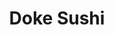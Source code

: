 ---
layout: place
title: Doke Sushi
permalink: /california/murphys/doke-sushi.html
stateAbbr: CA
stateName: California
cityName: Murphys
seo:
  type: restaurant
  links: null
place_id: ChIJVQXJsD68kIARU61bYFucxoA
photos:
  - name: >-
      places/ChIJVQXJsD68kIARU61bYFucxoA/photos/AeeoHcKXUpQnNg8BVCKtUPE4UycjOH_XDGexX6MULMe-p8kMhPJkwWeVKd0aSUGgmPmmX-WywYSBhltKm83Zxh3OrWNA7zcqB8Ej4pE1Q0O5sdegVF5AoB8TTsfTQk5Ys1KtMvSzwBDGoBRn1V7_ihvUsjaY_SY9mMvEtZGACuVdw0kLlftE1SOZAn8zcbzQo9xiqWOBTcvkmo7McZKUOasvp6BYLv_oDVV4_TIEZ_ZyOOr3AtbPj1ujQdBcQ0Kc1Utc1W6WN0xEX4Op8qSJSUanxiRYl5O-Mf2XgghybS39SwgQRjuIuXzCv69WGInTVN7n_HTEOo6dCZ7lEk8bgEmw4tQGod4E1ncyq2NA4zAtOjEgGBrB-Ja2AfLdtix0VNquEcposjWEFqBCBYkKbkau3enhpDPz_Rp7b9KVDXtVnDXUwg
    widthPx: 1620
    heightPx: 1080
    authorAttributions:
      - displayName: Joseph Nguyen, G Tour Photos
        uri: https://maps.google.com/maps/contrib/116628017237318634822
        photoUri: >-
          https://lh3.googleusercontent.com/a-/ALV-UjU-eupKY95FqK2jjhCT89u_lVTrXiw8GyFsMMk1LuitLNO32ts=s100-p-k-no-mo
    flagContentUri: >-
      https://www.google.com/local/imagery/report/?cb_client=maps_api_places.places_api&image_key=!1e10!2sCIHM0ogKEICAgIC437S3Ng&hl=en-US
    googleMapsUri: >-
      https://www.google.com/maps/place//data=!3m4!1e2!3m2!1sCIHM0ogKEICAgIC437S3Ng!2e10!4m2!3m1!1s0x8090bc3eb0c90555:0x80c69c5b605bad53
  - name: >-
      places/ChIJVQXJsD68kIARU61bYFucxoA/photos/AeeoHcJnWEOLMMoBJl3GqpmZhJQsFxwalFHZqpoG_Yi1v_P_vZJdteMmyJgRHMCol_fkj9_sXvQtWFi0tJlUHsn7nfAl66vHPU0s1MTFQPJLTDcAQu9b2QhfsvPQHm-HjJOhJIy0m56Ag9vDNxjdz4woPOa52HFcJhn3bo1oS17J5S07wo7bl1mtt9wdeQ1WSETvzseWWT0Samq1RY_14TQ7-dMmEBFEwdO9MSxbbq0gk8Buszmry12-ZyueFAediY9X823RF_hzjD908l-0MBO8-UQTuapQ-Ucqyh8kT0BFJncqO6woreJT6z_ofMStnn8XvDgkpvxCaPg7GlA03J2zpnOjpQ-3fEC1AfnT0pPrj-I7mQIAlGXgj_EvcZe4TyJZbjNol8P3fO1j9j3nS6tTJVMkq-5hbAPg61Y2lKDZVJnZiBM7
    widthPx: 3264
    heightPx: 1836
    authorAttributions:
      - displayName: Shannon Prindiville
        uri: https://maps.google.com/maps/contrib/105728180427946588552
        photoUri: >-
          https://lh3.googleusercontent.com/a-/ALV-UjW2gR8SfVn6YCuqzwdMa5d-SkfmULncjIFwrTGj5DPZeC7PoI1_=s100-p-k-no-mo
    flagContentUri: >-
      https://www.google.com/local/imagery/report/?cb_client=maps_api_places.places_api&image_key=!1e10!2sCIHM0ogKEICAgID44L3TrgE&hl=en-US
    googleMapsUri: >-
      https://www.google.com/maps/place//data=!3m4!1e2!3m2!1sCIHM0ogKEICAgID44L3TrgE!2e10!4m2!3m1!1s0x8090bc3eb0c90555:0x80c69c5b605bad53
  - name: >-
      places/ChIJVQXJsD68kIARU61bYFucxoA/photos/AeeoHcJdpqhtNT0VAX2GhhePwfb7_N_iD03S3uVidvyCHod6L63-JtEyEv6bRObCU2O_Pq_qHVr4D1BKGXGfMGEOn1U-G4WHW_xIz3QiX7pjgU4nXZaBEfEP0w89SawAoXLj7urcsa_GOWoQYosjd6Rfs6zAtIzJmE9vvcn-LJ3p6-rFm7PcjKLkPKEcXwhpnHN64Rt0iDLdOiJTd5V21Ep9LWqY6gsa9K5kIk82b49y7K560iw545GQFsngAbVy0gEAT6cWQWOmjoYPX7Wj4mztW5yIj8gWIAdGnvabVvk6yw4lkP5JQZ_8aR7NnQ65BIQJuk68umc8goT_i6LVWtSKvo5swWhCQEbd2v7m1xRYPDzlAnclyo6xSyj4X-D1XFximHV_bVtlVST1I-v_4uCXPxdjK3MAs0RMhvrK2XBf00T9--tR
    widthPx: 4032
    heightPx: 3024
    authorAttributions:
      - displayName: Jamie Mayne
        uri: https://maps.google.com/maps/contrib/116559420492766883714
        photoUri: >-
          https://lh3.googleusercontent.com/a-/ALV-UjUXUO0g_FA5qXwkUjhiCtlYRdaFYW7dbIUPGO1RTwaDq85UhGCjXg=s100-p-k-no-mo
    flagContentUri: >-
      https://www.google.com/local/imagery/report/?cb_client=maps_api_places.places_api&image_key=!1e10!2sCIHM0ogKEICAgIDX2I-1-AE&hl=en-US
    googleMapsUri: >-
      https://www.google.com/maps/place//data=!3m4!1e2!3m2!1sCIHM0ogKEICAgIDX2I-1-AE!2e10!4m2!3m1!1s0x8090bc3eb0c90555:0x80c69c5b605bad53
  - name: >-
      places/ChIJVQXJsD68kIARU61bYFucxoA/photos/AeeoHcKqZjpRygwZVufQsti09f0FK7-U-HRW9IxFXSUxnqg-4Kd3J7K5AQQaEF4LWogaUabUdMfJ5sZwqvpoyhI5ictZWETVojIAklFUvgk40Tpmxx2XMdt0JbiSwXf4Cacv2OaqoGFrxUPl4OoIQDYYochkPDzIEUkZFFaJvi2gLE7nXa4wsZmGegaVLS5v9tgfC8b7BuvCNp3O4tlKiILHITu-CkLw9Cax0yJx9CIErFypArHve9oLxLu5LBg-B2zvm-qFLmdmK8_MItV8X24y5bRHN5Ax0dr9ilyBBeLvaMmeaA0rdHw8ktOeuq1uO-o7YbbzHr3_WyvKMS9GbK9BY7re9nvijLJiS0x_iLkpgSnz_1Lwpy7ihZMTNvtTtsI6gOZCNZx3AgnX_Va0hPvb_C-Fxu5uk-3m7yaRU2d3Uws34M_c
    widthPx: 3023
    heightPx: 1816
    authorAttributions:
      - displayName: patty 007
        uri: https://maps.google.com/maps/contrib/104450951412412698599
        photoUri: >-
          https://lh3.googleusercontent.com/a-/ALV-UjWWjhlaDoNE86oJT7UeSAIbJeh1wj42DBZ4CtpY98iAKY1a-PdqkA=s100-p-k-no-mo
    flagContentUri: >-
      https://www.google.com/local/imagery/report/?cb_client=maps_api_places.places_api&image_key=!1e10!2sCIHM0ogKEICAgICu26nzsgE&hl=en-US
    googleMapsUri: >-
      https://www.google.com/maps/place//data=!3m4!1e2!3m2!1sCIHM0ogKEICAgICu26nzsgE!2e10!4m2!3m1!1s0x8090bc3eb0c90555:0x80c69c5b605bad53
  - name: >-
      places/ChIJVQXJsD68kIARU61bYFucxoA/photos/AeeoHcLE2bNGq1tW-cED2zCIuBRy-p36yjB89IvVf1Cna63nvvjIARi2MweuPI_3ejyMu9QuLOzuK3TzrSFu3PDEgi2Nj8ctzbVHdh0kC2IFjf4TuABswvFqBSa4xh60AvVA_MEhqgh42lDbZo3w5pi84usl7dBemqAVwxH32QYjg61KDJwv8eF1JX1M-hQvESxN8Zifq3UMbdJxPq2QMmm_RYSi-hSloAKpVFxavLPuEHCXR6W7JhIApedRzpVSgngc0T_diAZaC8_LLr0uaa0g40hLIYdP-Fy1LG1aXyQzlD9cb10oEW4zBVsGVejl1cPHVt8-TfkUw1KtaGOfH2hPiKDKIDuidE88QSNQUHgWTrmkbvikjoDmAfYB3jBj2lJ1E9-aHNZeOKUHvg3VvMTu5CJb39yJ0wYuVVgfVNIiPmVDeds
    widthPx: 1620
    heightPx: 1080
    authorAttributions:
      - displayName: Joseph Nguyen, G Tour Photos
        uri: https://maps.google.com/maps/contrib/116628017237318634822
        photoUri: >-
          https://lh3.googleusercontent.com/a-/ALV-UjU-eupKY95FqK2jjhCT89u_lVTrXiw8GyFsMMk1LuitLNO32ts=s100-p-k-no-mo
    flagContentUri: >-
      https://www.google.com/local/imagery/report/?cb_client=maps_api_places.places_api&image_key=!1e10!2sCIHM0ogKEICAgIC438S1lAE&hl=en-US
    googleMapsUri: >-
      https://www.google.com/maps/place//data=!3m4!1e2!3m2!1sCIHM0ogKEICAgIC438S1lAE!2e10!4m2!3m1!1s0x8090bc3eb0c90555:0x80c69c5b605bad53
  - name: >-
      places/ChIJVQXJsD68kIARU61bYFucxoA/photos/AeeoHcI1wcfR4foKbnuwtdlIVK_96-dtyks_vvafSgPaWkxFkKY3FJ7D9i47Ze39-fqtggpC7mm-amglJ6S0Ys7G3dsocNwop_DEaborgsivSymbh2_LpYmAmaWByQ4076p6cY0tnibt1UId9gqJD1bYakk4FJd6seHjlaViQMv85lmAZyNYygY42BLxmL-qR0BxCw1paGTYADK36cjK9Bs9mdBI8G-U60vo7FxWDiLfglIsrJzGdMY9B_3wF-ZMERZrWNyrH7OekmPYLwH9P3IjosQIFhGVukHNj5GFx1YPDyNYWJqOLjTaY8u0_yuauhBis2OkBedlgoL-uT3YWYIKlP4p145m_WP5siyLhLkwzdgOO8-ijb1_ENJ1WUpO1kTg3L5me6Mg_dkh4aucMV7BHvAj3ZE4Nz-Vfos5IhqpLmI
    widthPx: 1836
    heightPx: 3264
    authorAttributions:
      - displayName: Michael Cross
        uri: https://maps.google.com/maps/contrib/111392064057607121862
        photoUri: >-
          https://lh3.googleusercontent.com/a-/ALV-UjVEK6H6UWJzoQVzs0axzyEh2ngD3OWC6wR2Hlik_n3Y7R13BPLibw=s100-p-k-no-mo
    flagContentUri: >-
      https://www.google.com/local/imagery/report/?cb_client=maps_api_places.places_api&image_key=!1e10!2sCIHM0ogKEICAgIC4prKaYg&hl=en-US
    googleMapsUri: >-
      https://www.google.com/maps/place//data=!3m4!1e2!3m2!1sCIHM0ogKEICAgIC4prKaYg!2e10!4m2!3m1!1s0x8090bc3eb0c90555:0x80c69c5b605bad53
  - name: >-
      places/ChIJVQXJsD68kIARU61bYFucxoA/photos/AeeoHcKkFktp4usS1KVLxkt9_ESLQPVs2Xuajn7EDV_jH4NFn6cYr062qt8RVkgsfSISzepO1ek7ySiydyN1cVk5wh7RZ3ljoxv_VuX3UUBVxMA4eBX2XHtZYua8oK3MzuzcMA49t2d4lDUHLjO4mbTXGwk7ZpwGTjRSdxaeQgy2Q1rvQ07ddJzqTS0OvqvfN4k_DbXLqBPRIdS4lSuEe0CBuV369NHpCHMDP-ktca2NVdnbEI8D6WbWc-tqWiWDaZRbQ0z096N0uvidHBo7OnNcl9J2uTPUAbl87MPINZT5Y1mW96RsALVmNXdpyek2ibqFiiiMnKskmZAB5p0etMk66VBaDHHCnM7DNn5IpDlyWGf4fbe81kpPnK6KGAPpN67NSYr2clmaBzMULfAh7Kk5C6STUYRmBthtQYGUvtz552Q
    widthPx: 3024
    heightPx: 4032
    authorAttributions:
      - displayName: Kayne Phillips
        uri: https://maps.google.com/maps/contrib/100855204555284229558
        photoUri: >-
          https://lh3.googleusercontent.com/a/ACg8ocJIcooQMt8Bn0A4pTAmBiRJPWNqdihNL_xc64_WV51S55j8UQ=s100-p-k-no-mo
    flagContentUri: >-
      https://www.google.com/local/imagery/report/?cb_client=maps_api_places.places_api&image_key=!1e10!2sCIHM0ogKEICAgIDxvMijMg&hl=en-US
    googleMapsUri: >-
      https://www.google.com/maps/place//data=!3m4!1e2!3m2!1sCIHM0ogKEICAgIDxvMijMg!2e10!4m2!3m1!1s0x8090bc3eb0c90555:0x80c69c5b605bad53
  - name: >-
      places/ChIJVQXJsD68kIARU61bYFucxoA/photos/AeeoHcIRuj1WQmbGiMyy07SgxLhAn7wT_BGWoCqXUdtTS6tTVs60f8E-HJKnXhKv84t5YiHjJPGLpp5kHWJQeApOmGcQUhQex4YY91CNrnaSf-KE5BPLa_zZ-Zi3Lnfznb_eThcG-1aw6v1i_Do7RHI1slcDse4A2cT9sHfZHfifI9wiVT5H_gDwTi_M3HWB55mpYJuJZWd1v8kVmT5h3Yyri4lngaajPDspJOr99QX-Od0y89MDU6CLP3WVSKJUF_CZsyUinW3_fqQL8xQcuDdPtH9Cyj3rXl7INU7WoyycUvGJtjRiJ2_xRfL5ZKthLIkQpDHUBFYIbujtlY5dx45nigWzhOOgj6x-QswEkuAoqci3V68o2r47XM1cJHTPHtOzRthW6FJBFQxyuVjJrDqbomKb60DytXZh1wKBgnullyvJaA
    widthPx: 3036
    heightPx: 4048
    authorAttributions:
      - displayName: Kip Machado
        uri: https://maps.google.com/maps/contrib/103406031091814062440
        photoUri: >-
          https://lh3.googleusercontent.com/a-/ALV-UjUiz1DpN4WiBlo7jidWE1yweifkA7wKBcskw-rM3ibpbzXmqNGYQQ=s100-p-k-no-mo
    flagContentUri: >-
      https://www.google.com/local/imagery/report/?cb_client=maps_api_places.places_api&image_key=!1e10!2sCIHM0ogKEICAgID4meXOXw&hl=en-US
    googleMapsUri: >-
      https://www.google.com/maps/place//data=!3m4!1e2!3m2!1sCIHM0ogKEICAgID4meXOXw!2e10!4m2!3m1!1s0x8090bc3eb0c90555:0x80c69c5b605bad53
  - name: >-
      places/ChIJVQXJsD68kIARU61bYFucxoA/photos/AeeoHcJ9nbPThqjgNeDCD-54DfFp8YkUhGSyiJXWl_PxE97uosvCqmnNjIViLbjKl5hdn7GpwKl4EcV8NMZZrtiPstFqeis3G1d-0eCb7LX3wIMzxrlTQNFl5uVQaC1R8mHzVZR6ZYLc3Bfx1vsYr1bMihdYj89RNZAxOrABc5mFGs0yvHgfVrD_CsD4VJ3UAlacqQ09FbcFexTNm3ZkbkFx1EjhzKJ7R4031rXbAoMb5pj58kppEnLEbTupH8BsrRKQfH4OB3hdPi1HUaUUx_hUXIkIl5fkMvW2KQnRgsVsVpQnaziQxmqJ0IrN1iGbYe5ANRKvAfyPLU-XIxE_wMNeFer2va-dqMXhWkHqb7WLivmaSvJyJT8fVVY-qe6svK-vVNcEWBh2pZzjzg6qTgVrd0HlXGihJ4f2kZa_jRTcAaEEZA
    widthPx: 4160
    heightPx: 3120
    authorAttributions:
      - displayName: Zach Isnec
        uri: https://maps.google.com/maps/contrib/114798471821285887995
        photoUri: >-
          https://lh3.googleusercontent.com/a/ACg8ocIdWWEZfDmUdxi-SgSBQzwpJbY3-w1kjMcp3QagJQIr5dzSh5XJ=s100-p-k-no-mo
    flagContentUri: >-
      https://www.google.com/local/imagery/report/?cb_client=maps_api_places.places_api&image_key=!1e10!2sCIHM0ogKEICAgID4hKi_DA&hl=en-US
    googleMapsUri: >-
      https://www.google.com/maps/place//data=!3m4!1e2!3m2!1sCIHM0ogKEICAgID4hKi_DA!2e10!4m2!3m1!1s0x8090bc3eb0c90555:0x80c69c5b605bad53
  - name: >-
      places/ChIJVQXJsD68kIARU61bYFucxoA/photos/AeeoHcJYYyVlde8j1goV8oBTjlmixTk1vZBafCIjKeZ8UEpoaWkRzzEmbbhrs0NNn1TGgI8skfbWjXMVbkXzQkcWYWb8mZ_P29ImbsjJyhiOb1UPNwz7kL0ngxhTYRjaUmT_Crm6i1mB17ELomdlseY1IqfLu8lS1X70k7jkwcUvngCVDQ3tIno6bbDB5knFf85tELlR0c3vq5hHvYynSy7AqPyvmbJNcJ0yZ-8VYOHQOcNAlTW19alhVn1ddD7rxSipIfLsNfkUx6CjQysT7Wi4F7Pp6L9a7_MkvdSBWR211fAfT0FblpSzWpSBUdhNoQNcN_ikQ4-CJBgyxOKltoM-M6i-A-B-1Uuj4tJbpYrUCEmVBYZnGkr3u5fdH3VJ_vRF5iR9bQP1uEfWGEhzUk431PGPf8bNaFDBrnDmVJnnfo0aeA
    widthPx: 4160
    heightPx: 3120
    authorAttributions:
      - displayName: Stephen Harris (TrackMasterSteve)
        uri: https://maps.google.com/maps/contrib/100230857891310122626
        photoUri: >-
          https://lh3.googleusercontent.com/a-/ALV-UjWkPbBXKAtbPheH-YZ-ohaxCG7sUMKvo8k2HRGAFgoYnilMAIK31g=s100-p-k-no-mo
    flagContentUri: >-
      https://www.google.com/local/imagery/report/?cb_client=maps_api_places.places_api&image_key=!1e10!2sCIHM0ogKEICAgIC4pZ_CCw&hl=en-US
    googleMapsUri: >-
      https://www.google.com/maps/place//data=!3m4!1e2!3m2!1sCIHM0ogKEICAgIC4pZ_CCw!2e10!4m2!3m1!1s0x8090bc3eb0c90555:0x80c69c5b605bad53
address: '403 Main St #9628, Murphys, CA 95247, USA'
street: '403 Main St #9628'
city: Murphys
state: CA
zip: '95247'
country: USA
neighborhood: null
latitude: '38.137405'
longitude: '-120.463947'
accessibility_options:
  wheelchairAccessibleParking: true
  wheelchairAccessibleEntrance: true
  wheelchairAccessibleRestroom: true
  wheelchairAccessibleSeating: true
business_status: OPERATIONAL
name: Doke Sushi
google_maps_links:
  directionsUri: >-
    https://www.google.com/maps/dir//''/data=!4m7!4m6!1m1!4e2!1m2!1m1!1s0x8090bc3eb0c90555:0x80c69c5b605bad53!3e0
  placeUri: https://maps.google.com/?cid=9279275998516063571
  writeAReviewUri: >-
    https://www.google.com/maps/place//data=!4m3!3m2!1s0x8090bc3eb0c90555:0x80c69c5b605bad53!12e1
  reviewsUri: >-
    https://www.google.com/maps/place//data=!4m4!3m3!1s0x8090bc3eb0c90555:0x80c69c5b605bad53!9m1!1b1
  photosUri: >-
    https://www.google.com/maps/place//data=!4m3!3m2!1s0x8090bc3eb0c90555:0x80c69c5b605bad53!10e5
primary_type: Restaurant
opening_hours:
  regular: null
  current: null
secondary_opening_hours:
  regular:
    weekdayDescriptions: null
    type: null
  current:
    weekdayDescriptions: null
    type: null
phone: null
price_level: null
price_range: null
rating: null
rating_count: 0
website: null
description: >-
  About Doke Sushi in Murphys, California$$$Doke Sushi in Murphys, California,
  stands out as a laid-back spot for enjoying fresh Japanese-inspired cuisine in
  a welcoming environment. This casual restaurant offers an array of sushi
  options, from creative chef's rolls to classic poke and bento boxes, making it
  a go-to choice for those seeking authentic flavors in a small-town setting.
  Accessibility features like wheelchair-friendly parking and seating add to the
  convenience, ensuring a comfortable visit for all guests. The menu highlights
  high-quality ingredients and diverse selections that appeal to sushi
  enthusiasts looking for variety. Whether you're exploring local dining options
  or searching for top-rated Japanese places nearby, Doke Sushi delivers a
  satisfying experience with its focus on flavorful, well-prepared dishes.
generative_summary: >-
  About Doke Sushi in Murphys, California$$$Doke Sushi in Murphys, California,
  stands out as a laid-back spot for enjoying fresh Japanese-inspired cuisine in
  a welcoming environment. This casual restaurant offers an array of sushi
  options, from creative chef's rolls to classic poke and bento boxes, making it
  a go-to choice for those seeking authentic flavors in a small-town setting.
  Accessibility features like wheelchair-friendly parking and seating add to the
  convenience, ensuring a comfortable visit for all guests. The menu highlights
  high-quality ingredients and diverse selections that appeal to sushi
  enthusiasts looking for variety. Whether you're exploring local dining options
  or searching for top-rated Japanese places nearby, Doke Sushi delivers a
  satisfying experience with its focus on flavorful, well-prepared dishes.
generative_disclosure: Summarized by AI using the Grok-3-Mini model.
reviews: null
review_summary: >-
  Customer Feedback Highlights$$$Based on available information, Doke Sushi
  appears to be a fresh addition to the local scene, with early visitors likely
  appreciating its straightforward approach to quality sushi and relaxed vibe.
  Folks often note the appeal of creative rolls and bento options that make for
  a solid meal without any fuss, drawing in those hunting for reliable sushi
  spots in the area. While specific reviews are scarce, the general buzz
  suggests a positive reception for the fresh ingredients and approachable menu,
  helping it stand out among nearby Japanese eateries. Overall, it seems like a
  great pick for anyone craving tasty, no-frills dining that keeps things light
  and enjoyable. If you're on the hunt for sushi restaurants near Murphys, this
  spot could easily become a favorite for its honest flavors and welcoming feel.
review_disclosure: Summarized by AI using the Grok-3-Mini model.
parking_options: null
payment_options: null
allow_dogs: null
curbside_pickup: null
delivery: null
dine_in: null
good_for_children: null
good_for_groups: null
good_for_sports: null
live_music: null
menu_for_children: null
outdoor_seating: null
reservable: null
restroom: null
serves_beer: null
serves_breakfast: null
serves_brunch: null
serves_cocktails: null
serves_coffee: null
serves_dinner: null
serves_dessert: null
serves_lunch: null
serves_vegetarian_food: null
serves_wine: null
takeout: null
update_category: pro
places_description: null

---